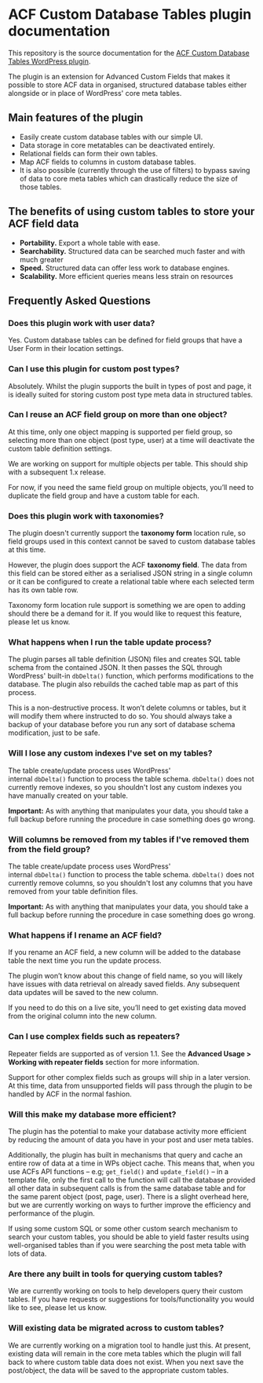 # ACF Custom Database Tables plugin documentation 

This repository is the source documentation for the [ACF Custom Database Tables WordPress plugin](https://hookturn.io/downloads/acf-custom-database-tables/).

The plugin is an extension for Advanced Custom Fields that makes it possible to store ACF data in organised, structured database tables either alongside or in place of WordPress' core meta tables.

## Main features of the plugin

- Easily create custom database tables with our simple UI.
- Data storage in core metatables can be deactivated entirely.
- Relational fields can form their own tables.
- Map ACF fields to columns in custom database tables.
- It is also possible (currently through the use of filters) to bypass saving of data to core meta tables which can drastically reduce the size of those tables.

## The benefits of using custom tables to store your ACF field data

- **Portability.** Export a whole table with ease.
- **Searchability.** Structured data can be searched much faster and with much greater 
- **Speed.** Structured data can offer less work to database engines.
- **Scalability.** More efficient queries means less strain on resources 

## Frequently Asked Questions

### Does this plugin work with user data?

Yes. Custom database tables can be defined for field groups that have a User Form in their location settings.

### Can I use this plugin for custom post types?

Absolutely. Whilst the plugin supports the built in types of post and page, it is ideally suited for storing custom post type meta data in structured tables.

### Can I reuse an ACF field group on more than one object?

At this time, only one object mapping is supported per field group, so selecting more than one object (post type, user) at a time will deactivate the custom table definition settings.

We are working on support for multiple objects per table. This should ship with a subsequent 1.x release.

For now, if you need the same field group on multiple objects, you’ll need to duplicate the field group and have a custom table for each.

### Does this plugin work with taxonomies?

The plugin doesn't currently support the **taxonomy form** location rule, so field groups used in this context cannot be saved to custom database tables at this time.

However, the plugin does support the ACF **taxonomy field**. The data from this field can be stored either as a serialised JSON string in a single column or it can be configured to create a relational table where each selected term has its own table row.

Taxonomy form location rule support is something we are open to adding should there be a demand for it. If you would like to request this feature, please let us know.

### What happens when I run the table update process?

The plugin parses all table definition (JSON) files and creates SQL table schema from the contained JSON. It then passes the SQL through WordPress' built-in `dbDelta()` function, which performs modifications to the database. The plugin also rebuilds the cached table map as part of this process.

This is a non-destructive process. It won’t delete columns or tables, but it will modify them where instructed to do so. You should always take a backup of your database before you run any sort of database schema modification, just to be safe.

### Will I lose any custom indexes I've set on my tables?

The table create/update process uses WordPress' internal `dbDelta()` function to process the table schema. `dbDelta()` does not currently remove indexes, so you shouldn't lost any custom indexes you have manually created on your table.

**Important:** As with anything that manipulates your data, you should take a full backup before running the procedure in case something does go wrong.

### Will columns be removed from my tables if I've removed them from the field group?

The table create/update process uses WordPress' internal `dbDelta()` function to process the table schema. `dbDelta()` does not currently remove columns, so you shouldn't lost any columns that you have removed from your table definition files.

**Important:** As with anything that manipulates your data, you should take a full backup before running the procedure in case something does go wrong.

### What happens if I rename an ACF field?

If you rename an ACF field, a new column will be added to the database table the next time you run the update process.

The plugin won’t know about this change of field name, so you will likely have issues with data retrieval on already saved fields. Any subsequent data updates will be saved to the new column.

If you need to do this on a live site, you’ll need to get existing data moved from the original column into the new column.

### Can I use complex fields such as repeaters?

Repeater fields are supported as of version 1.1. See the **Advanced Usage > Working with repeater fields** section for more information.

Support for other complex fields such as groups will ship in a later version. At this time, data from unsupported fields will pass through the plugin to be handled by ACF in the normal fashion.

### Will this make my database more efficient?

The plugin has the potential to make your database activity more efficient by reducing the amount of data you have in your post and user meta tables.

Additionally, the plugin has built in mechanisms that query and cache an entire row of data at a time in WPs object cache. This means that, when you use ACFs API functions – e.g; `get_field()` and `update_field()` – in a template file, only the first call to the function will call the database provided all other data in subsequent calls is from the same database table and for the same parent object (post, page, user). There is a slight overhead here, but we are currently working on ways to further improve the efficiency and performance of the plugin.

If using some custom SQL or some other custom search mechanism to search your custom tables, you should be able to yield faster results using well-organised tables than if you were searching the post meta table with lots of data.

### Are there any built in tools for querying custom tables?

We are currently working on tools to help developers query their custom tables. If you have requests or suggestions for tools/functionality you would like to see, please let us know.

### Will existing data be migrated across to custom tables?

We are currently working on a migration tool to handle just this. At present, existing data will remain in the core meta tables which the plugin will fall back to where custom table data does not exist. When you next save the post/object, the data will be saved to the appropriate custom tables.
